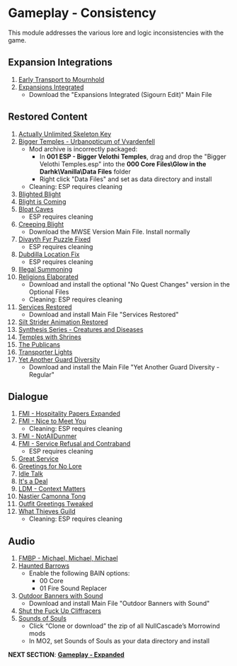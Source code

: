 # Gameplay - Consistency
This module addresses the various lore and logic inconsistencies with the game.

## Expansion Integrations
1. [Early Transport to Mournhold](https://www.nexusmods.com/morrowind/mods/47985)
1. [Expansions Integrated](https://www.nexusmods.com/morrowind/mods/49232)
	- Download the "Expansions Integrated (Sigourn Edit)" Main File

## Restored Content
1. [Actually Unlimited Skeleton Key](https://www.nexusmods.com/morrowind/mods/47972?)
1. [Bigger Temples - Urbanopticum of Vvardenfell](https://www.nexusmods.com/morrowind/mods/46184?)
	- Mod archive is incorrectly packaged:
		- In **001 ESP - Bigger Velothi Temples**, drag and drop the "Bigger Velothi Temples.esp" into the **000 Core Files\Glow in the Darhk\Vanilla\Data Files** folder
		- Right click "Data Files" and set as data directory and install
	- Cleaning: ESP requires cleaning
1. [Blighted Blight](https://www.nexusmods.com/morrowind/mods/48631?)
1. [Blight is Coming](https://www.nexusmods.com/morrowind/mods/47649?)
1. [Bloat Caves](https://www.nexusmods.com/morrowind/mods/43141?)
	- ESP requires cleaning
1. [Creeping Blight](https://www.nexusmods.com/morrowind/mods/47904?)
	- Download the MWSE Version Main File. Install normally
1. [Divayth Fyr Puzzle Fixed](https://www.nexusmods.com/morrowind/mods/45155?)
	- ESP requires cleaning
1. [Dubdilla Location Fix](https://www.nexusmods.com/morrowind/mods/46720?)
	- ESP requires cleaning
1. [Illegal Summoning](https://www.nexusmods.com/morrowind/mods/47105?)
1. [Religions Elaborated](https://www.nexusmods.com/morrowind/mods/47843?)
	- Download and install the optional "No Quest Changes" version in the Optional Files
	- Cleaning: ESP requires cleaning	
1. [Services Restored](https://www.nexusmods.com/morrowind/mods/47068?)
	- Download and install Main File "Services Restored"
1. [Silt Strider Animation Restored](https://www.nexusmods.com/morrowind/mods/44150?)
1. [Synthesis Series - Creatures and Diseases](https://www.nexusmods.com/morrowind/mods/48279?)
1. [Temples with Shrines](https://www.nexusmods.com/morrowind/mods/45535?)
1. [The Publicans](https://www.nexusmods.com/morrowind/mods/45410?)
1. [Transporter Lights](https://www.nexusmods.com/morrowind/mods/48050?)
1. [Yet Another Guard Diversity](https://www.nexusmods.com/morrowind/mods/45894?)
	- Download and install the Main File "Yet Another Guard Diversity - Regular"

## Dialogue
1. [FMI - Hospitality Papers Expanded](https://www.nexusmods.com/morrowind/mods/46107?)
1. [FMI - Nice to Meet You](https://www.nexusmods.com/morrowind/mods/47329?)
	- Cleaning: ESP requires cleaning
1. [FMI - NotAllDunmer](https://www.nexusmods.com/morrowind/mods/47569?)
1. [FMI - Service Refusal and Contraband](https://www.nexusmods.com/morrowind/mods/47456?)
	- ESP requires cleaning
1. [Great Service](https://www.nexusmods.com/morrowind/mods/47767)
1. [Greetings for No Lore](https://www.nexusmods.com/morrowind/mods/46063?)
1. [Idle Talk](https://www.nexusmods.com/morrowind/mods/46948)
1. [It's a Deal](https://www.nexusmods.com/morrowind/mods/47968?)
1. [LDM - Context Matters](https://www.nexusmods.com/morrowind/mods/48273?)
1. [Nastier Camonna Tong](https://www.nexusmods.com/morrowind/mods/22601?)
1. [Outfit Greetings Tweaked](https://www.nexusmods.com/morrowind/mods/46066?)
1. [What Thieves Guild](https://www.nexusmods.com/morrowind/mods/47728?)
	- Cleaning: ESP requires cleaning

## Audio
1. [FMBP - Michael, Michael, Michael](https://www.nexusmods.com/morrowind/mods/48598?)
1. [Haunted Barrows](https://www.nexusmods.com/morrowind/mods/46826?)
	- Enable the following BAIN options:
		- 00 Core
		- 01 Fire Sound Replacer
1. [Outdoor Banners with Sound](https://www.nexusmods.com/morrowind/mods/47068?)
	- Download and install Main File "Outdoor Banners with Sound"
1. [Shut the Fuck Up Cliffracers](https://www.nexusmods.com/morrowind/mods/46588?)
1. [Sounds of Souls](https://github.com/NullCascade/morrowind-mods)
	- Click “Clone or download” the zip of all NullCascade’s Morrowind mods
	- In MO2, set Sounds of Souls as your data directory and install


**NEXT SECTION**:
[**Gameplay - Expanded**](https://github.com/doublemoulinet/Morrowind-Modular-Mod-Guide/blob/master/GAMEPLAY.md)
